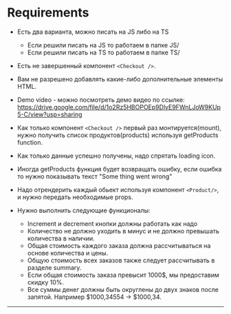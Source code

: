 # Requirements

* Есть два варианта, можно писать на JS либо на TS
  * Если решили писать на JS то работаем в папке JS/
  * Если решили писать на TS то работаем в папке TS/
  
* Есть не завершенный компонент `<Checkout />`.
* Вам не разрешено добавлять какие-либо дополнительные элементы HTML.

* Demo video - можно посмотреть демо видео по ссылке: https://drive.google.com/file/d/1o2Rz5HBOPOEp9DlvE9FWnLJoW9KUp5-C/view?usp=sharing

* Как только компонент `<Checkout />` первый раз монтируется(mount), нужно получить список продуктов(products) используя getProducts function.
* Как только данные успешно получены, надо спрятать loading icon.
* Иногда getProducts функция будет возвращать ошибку, если ошибка то нужно показывать текст "Some thing went wrong"
* Надо отрендерить каждый обьект используя компонент `<Product/>`, и нужно передать необходимые props.
* Нужно выполнить следующие функционалы:
  * Increment и decrement кнопки должны работать как надо
  * Количество не должно уходить в минус и не должно превышать количества в наличии.
  * Общая стоимость каждого заказа должна рассчитываться на основе количества и цены.
  * Общую стоимость всех заказов также следует рассчитывать в разделе summary.
  * Если общая стоимость заказа превысит 1000$, мы предоставим скидку 10%.
  * Все суммы денег должны быть округлены до двух знаков после запятой. Например $1000,34554 -> $1000,34.
---
